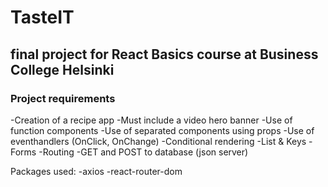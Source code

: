 # TasteIT

## final project for React Basics course at Business College Helsinki

### Project requirements

-Creation of a recipe app
-Must include a video hero banner
-Use of function components
-Use of separated components using props
-Use of eventhandlers (OnClick, OnChange)
-Conditional rendering
-List & Keys
-Forms
-Routing
-GET and POST to database (json server)

Packages used:
-axios
-react-router-dom
